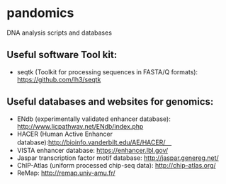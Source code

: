 # pandomics
DNA analysis scripts and databases

## Useful software Tool kit:
* seqtk (Toolkit for processing sequences in FASTA/Q formats): https://github.com/lh3/seqtk

## Useful databases and websites for genomics:

* ENdb (experimentally validated enhancer database): http://www.licpathway.net/ENdb/index.php
* HACER (Human Active Enhancer database):http://bioinfo.vanderbilt.edu/AE/HACER/　
* VISTA enhancer database: https://enhancer.lbl.gov/
* Jaspar transcription factor motif database: http://jaspar.genereg.net/
* ChIP-Atlas (uniform processed chip-seq data): http://chip-atlas.org/
* ReMap: http://remap.univ-amu.fr/
